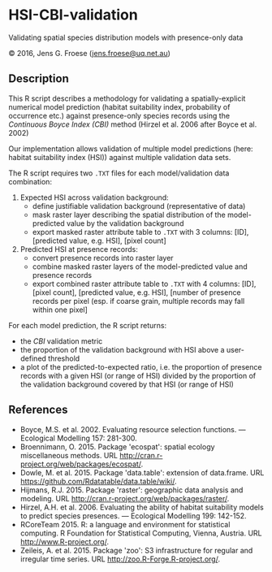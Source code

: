 # HSI-CBI-validation
Validating spatial species distribution models with presence-only data

© 2016, Jens G. Froese (jens.froese@uq.net.au)

## Description
This R script describes a methodology for validating a spatially-explicit numerical model prediction (habitat suitability index, probability of occurrence etc.) against presence-only species records using the *Continuous Boyce Index (CBI)* method (Hirzel et al. 2006 after Boyce et al. 2002)

Our implementation allows validation of multiple model predictions (here: habitat suitability index (HSI)) against multiple validation data sets.

The R script requires two `.TXT` files for each model/validation data combination:

1. Expected HSI across validation background:
   + define justifiable validation background (representative of data)
   + mask raster layer describing the spatial distribution of the model-predicted value by the validation background
   + export masked raster attribute table to `.TXT` with 3 columns: [ID], [predicted value, e.g. HSI], [pixel count]
2. Predicted HSI at presence records:
   + convert presence records into raster layer
   + combine masked raster layers of the model-predicted value and presence records
   + export combined raster attribute table to `.TXT` with 4 columns: [ID], [pixel count], [predicted value, e.g. HSI], [number of presence records per pixel (esp. if coarse grain, multiple records may fall within one pixel]

For each model prediction, the R script returns:
   + the *CBI* validation metric
   + the proportion of the validation background with HSI above a user-defined threshold
   + a plot of the predicted-to-expected ratio, i.e. the proportion of presence records with a given HSI (or range of HSI) divided by the proportion of the validation background covered by that HSI (or range of HSI)

## References
* Boyce, M.S. et al. 2002. Evaluating resource selection functions. — Ecological Modelling 157: 281-300.
* Broennimann, O. 2015. Package 'ecospat': spatial ecology miscellaneous methods. URL http://cran.r-project.org/web/packages/ecospat/.
* Dowle, M. et al. 2015. Package 'data.table': extension of data.frame. URL https://github.com/Rdatatable/data.table/wiki/.
* Hijmans, R.J. 2015. Package 'raster': geographic data analysis and modeling. URL http://cran.r-project.org/web/packages/raster/.
* Hirzel, A.H. et al. 2006. Evaluating the ability of habitat suitability models to predict species presences. — Ecological Modelling 199: 142-152.
* RCoreTeam 2015. R: a language and environment for statistical computing. R Foundation for Statistical Computing, Vienna, Austria. URL http://www.R-project.org/.
* Zeileis, A. et al. 2015. Package 'zoo': S3 infrastructure for regular and irregular time series. URL http://zoo.R-Forge.R-project.org/.
